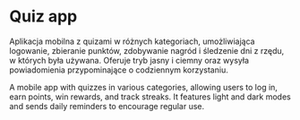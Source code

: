 # Quiz app

Aplikacja mobilna z quizami w różnych kategoriach, umożliwiająca logowanie, zbieranie punktów, zdobywanie nagród i śledzenie dni z rzędu, w których była używana. Oferuje tryb jasny i ciemny oraz wysyła powiadomienia przypominające o codziennym korzystaniu.

A mobile app with quizzes in various categories, allowing users to log in, earn points, win rewards, and track streaks. It features light and dark modes and sends daily reminders to encourage regular use.


